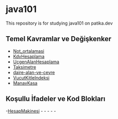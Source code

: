 # java101
This repository is for studying java101 on patika.dev

## Temel Kavramlar ve Değişkenker

- [Not_ortalamasi](https://github.com/yakupbozdemir/java101/blob/main/project/Not_Ortalamasi/src/Main.java)
- [KdvHesaplama](https://github.com/yakupbozdemir/java101/blob/main/project/KdvHesaplama/src/Main.java)
- [UcgenAlanHesaplama](https://github.com/yakupbozdemir/java101/blob/main/project/UcgenAlanHesaplama/src/Main.java)
- [Taksimetre](https://github.com/yakupbozdemir/java101/blob/main/project/Taksimetre/src/Main.java)
- [daire-alan-ve-cevre](https://github.com/yakupbozdemir/java101/blob/main/project/daire-alan-ve-cevre/src/Main.java)
- [VucutKitleIndeksi](https://github.com/yakupbozdemir/java101/blob/main/project/VucutKitleIndeksi/src/Main.java)
- [ManavKasa](https://github.com/yakupbozdemir/java101/blob/main/project/ManavKasa/src/Main.java)

## Koşullu İfadeler ve Kod Blokları

-[HesapMakinesi]()
-[]()
-[]()
-[]()
-[]()
-[]()
